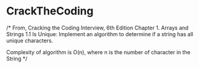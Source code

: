 # CrackTheCoding

/*
From, Cracking the Coding Interview, 6th Edition
Chapter 1. Arrays and Strings
1.1 Is Unique: Implement an algorithm to determine if a string
has all unique characters.

Complexity of algorithm is O(n), where n is the number of character in the String
*/
